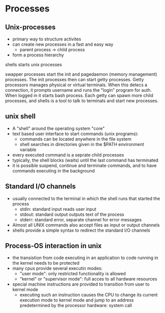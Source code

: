  # Processes
## Unix-processes
- primary way to structure activites
- can create new processes in a fast and easy way
	- parent process -> child process
- form a process hierarchy

shells starts unix processes

swapper processes start the init and pagedaemon (memory management) processes. The init processes then can start getty processes. Getty processors manages physical or virtual terminals. When this detecs a connection, it prompts username and runs the "login" program for auth. When logged in it starts bash process. Each getty can spawn more child processes, and shells is a tool to talk to terminals and start new processes.

## unix shell
- A "shell" around the operating system "core"
- text based user interface to start commands (unix programs):
	- commands can be located anywhere in the file system
	- shell searches in directories given in the $PATH environment variable
- every executed command is a seprate child processes
- typically, the shell blocks (waits) until the last command has terminated
- it is possible suspend, continue and terminate commands, and to have commands executing in the background

## Standard I/O channels
- usually connected to the terminal in which the shell runs that started the process
	- stdin: standard input reads user input
	- stdout: standard output outputs text of the process
	- stderr: standard error, separate channel for error messages
- Almost all UNIX commands also accept files as input or output channels
- shells provide a simple syntax to redirect the standard I/O channels

## Process-OS interaction in unix
- the transistion from code executing in an application to code running in the kernel needs to be protected
- many cpus provide several executin modes:
	- "user mode": only restricted functionality is allowed
	- "kernel" or "supervisor mode": full acces to all hardware resources
- special machine instructions are provided to transition from user to kernel mode
	- executing such an instruction causes the CPU to change its current execution mode to kernel mode and jump to an address predetermined by the processor hardware: system call
